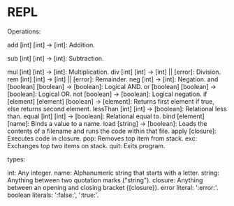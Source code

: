 REPL
====

Operations:

add [int] [int] -> [int]: Addition.

sub [int] [int] -> [int]: Subtraction.

mul [int] [int] -> [int]: Multiplication.
div [int] [int] -> [int] || [error]: Division.
rem [int] [int] -> [int] || [error]: Remainder.
neg [int] -> [int]: Negation.
and [boolean] [boolean] -> [boolean]: Logical AND.
or [boolean] [boolean] -> [boolean]: Logical OR.
not [boolean] -> [boolean]: Logical negation.
if [element] [element] [boolean] -> [element]: Returns first element if true, else returns second element.
lessThan [int] [int] -> [boolean]: Relational less than.
equal [int] [int] -> [boolean]: Relational equal to.
bind [element] [name]: Binds a value to a name.
load [string] -> [boolean]: Loads the contents of a filename and runs the code within that file.
apply [closure]: Executes code in closure.
pop: Removes top item from stack.
exc: Exchanges top two items on stack.
quit: Exits program.

types:

int: Any integer.
name: Alphanumeric string that starts with a letter.
string: Anything between two quotation marks ("string").
closure: Anything between an opening and closing bracket ({closure}).
error literal: ':error:'.
boolean literals: ':false:', ':true:'.
